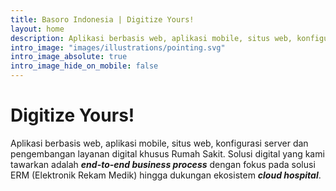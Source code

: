 ```yaml
---
title: Basoro Indonesia | Digitize Yours!
layout: home
description: Aplikasi berbasis web, aplikasi mobile, situs web, konfigurasi server dan pengembangan layanan digital khusus Rumah Sakit. End-to-end business process meliputi dokter, pasien, manajemen rumah sakit, perawat, back and front office, hingga purchasing dan procurement
intro_image: "images/illustrations/pointing.svg"
intro_image_absolute: true
intro_image_hide_on_mobile: false
---
```


# Digitize Yours!

Aplikasi berbasis web, aplikasi mobile, situs web, konfigurasi server dan pengembangan layanan digital khusus Rumah Sakit. Solusi digital yang kami tawarkan adalah ***end-to-end business process*** dengan fokus pada solusi ERM (Elektronik Rekam Medik) hingga dukungan ekosistem ***cloud hospital***.
